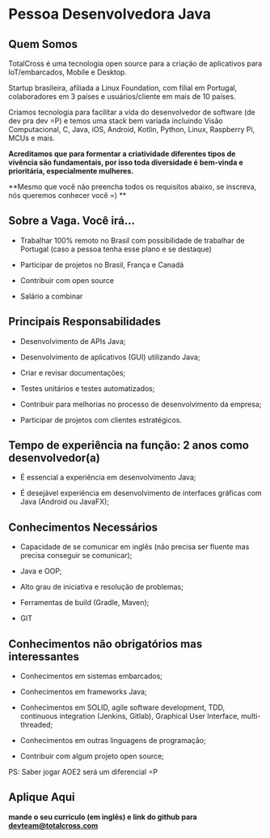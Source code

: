 
# Pessoa Desenvolvedora Java

## Quem Somos

TotalCross é uma tecnologia open source para a criação de aplicativos para IoT/embarcados, Mobile e Desktop.

Startup brasileira, afiliada a Linux Foundation, com filial em Portugal, colaboradores em 3 países e usuários/cliente em mais de 10 países.

Criamos tecnologia para facilitar a vida do desenvolvedor de software (de dev pra dev =P) e temos uma stack bem variada incluindo Visão Computacional, C, Java, iOS, Android, Kotlin, Python, Linux, Raspberry Pi, MCUs e mais.

**Acreditamos que para formentar a criatividade diferentes tipos de vivência são fundamentais, por isso toda diversidade é bem-vinda e prioritária, especialmente mulheres.**

**Mesmo que você não preencha todos os requisitos abaixo, se inscreva, nós queremos conhecer você =) **

## Sobre a Vaga. Você irá...

* Trabalhar 100% remoto no Brasil com possibilidade de trabalhar de Portugal (caso a pessoa tenha esse plano e se destaque)

* Participar de projetos no Brasil, França e Canadá

* Contribuir com open source

* Salário a combinar

## Principais Responsabilidades

* Desenvolvimento de APIs Java;

* Desenvolvimento de aplicativos (GUI) utilizando Java;

* Criar e revisar documentações;

* Testes unitários e testes automatizados;

* Contribuir para melhorias no processo de desenvolvimento da empresa;

* Participar de projetos com clientes estratégicos.

## Tempo de experiência na função: 2 anos como desenvolvedor(a)

* É essencial a experiência em desenvolvimento Java;

* É desejável experiência em desenvolvimento de interfaces gráficas com Java (Android ou JavaFX);

## Conhecimentos Necessários

* Capacidade de se comunicar em inglês (não precisa ser fluente mas precisa conseguir se comunicar);

* Java e OOP;

* Alto grau de iniciativa e resolução de problemas;

* Ferramentas de build (Gradle, Maven);

* GIT

## Conhecimentos não obrigatórios mas interessantes

* Conhecimentos em sistemas embarcados;

* Conhecimentos em frameworks Java;

* Conhecimentos em SOLID, agile software development, TDD, continuous integration (Jenkins, Gitlab), Graphical User Interface, multi-threaded;

* Conhecimentos em outras linguagens de programação;

* Contribuir com algum projeto open source;

PS: Saber jogar AOE2 será um diferencial =P

## Aplique Aqui

**mande o seu curriculo (em inglês) e link do github para devteam@totalcross.com**
